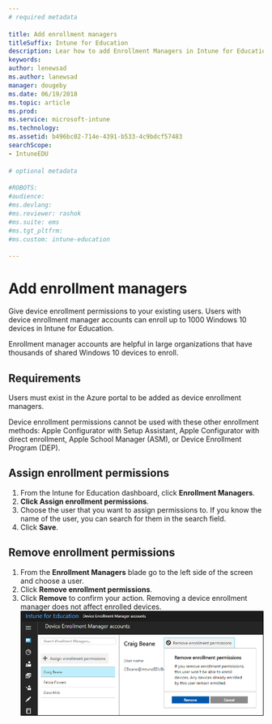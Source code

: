 ```yaml
---
# required metadata

title: Add enrollment managers
titleSuffix: Intune for Education
description: Lear how to add Enrollment Managers in Intune for Education.
keywords:
author: lenewsad
ms.author: lanewsad
manager: dougeby
ms.date: 06/19/2018
ms.topic: article
ms.prod:
ms.service: microsoft-intune
ms.technology:
ms.assetid: b496bc02-714e-4391-b533-4c9bdcf57483
searchScope:
- IntuneEDU

# optional metadata

#ROBOTS:
#audience:
#ms.devlang:
#ms.reviewer: rashok
#ms.suite: ems
#ms.tgt_pltfrm:
#ms.custom: intune-education

---
```


# Add enrollment managers  

Give device enrollment permissions to your existing users. Users with device enrollment manager accounts can enroll up to 1000 Windows 10 devices in Intune for Education.

 Enrollment manager accounts are helpful in large organizations that have thousands of shared Windows 10 devices to enroll. 

## Requirements  

Users must exist in the Azure portal to be added as device enrollment managers.

Device enrollment permissions cannot be used with these other enrollment methods: Apple Configurator with Setup Assistant, Apple Configurator with direct enrollment, Apple School Manager (ASM), or Device Enrollment Program (DEP).  

## Assign enrollment permissions  

1. From the Intune for Education dashboard, click **Enrollment Managers**.
2. **Click Assign enrollment permissions**.
3. Choose the user that you want to assign permissions to. If you know the name of the user, you can search for them in the search field.
4. Click **Save**.

## Remove enrollment permissions  
1. From the **Enrollment Managers** blade go to the left side of the screen and choose a user. 
2. Click **Remove enrollment permissions**.
3. Click **Remove** to confirm your action. Removing a device enrollment manager does not affect enrolled devices.
  ![Remove enrollment permissions button selected while viewing an individual Enrollment Manager's page](./media/enroll-mgrs-003-remove-enrollment-permissions.png)
